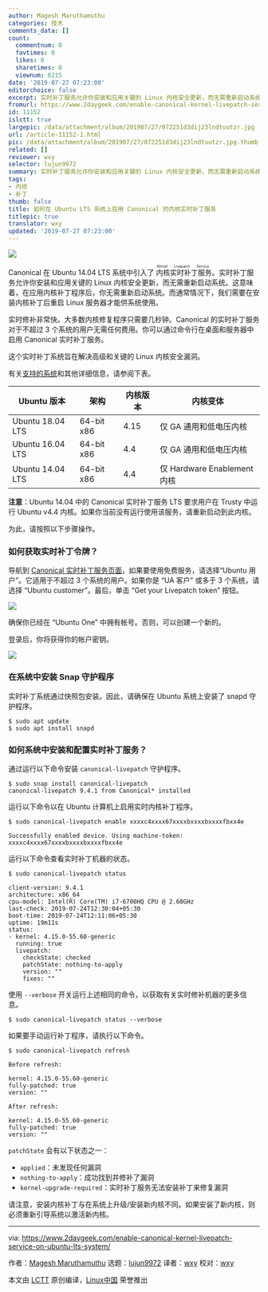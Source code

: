 ```yaml
---
author: Magesh Maruthamuthu
categories: 技术
comments_data: []
count:
  commentnum: 0
  favtimes: 0
  likes: 0
  sharetimes: 0
  viewnum: 6215
date: '2019-07-27 07:23:00'
editorchoice: false
excerpt: 实时补丁服务允许你安装和应用关键的 Linux 内核安全更新，而无需重新启动系统。
fromurl: https://www.2daygeek.com/enable-canonical-kernel-livepatch-service-on-ubuntu-lts-system/
id: 11152
islctt: true
largepic: /data/attachment/album/201907/27/072251d3dij23lndtuutzr.jpg
url: /article-11152-1.html
pic: /data/attachment/album/201907/27/072251d3dij23lndtuutzr.jpg.thumb.jpg
related: []
reviewer: wxy
selector: lujun9972
summary: 实时补丁服务允许你安装和应用关键的 Linux 内核安全更新，而无需重新启动系统。
tags:
- 内核
- 补丁
thumb: false
title: 如何在 Ubuntu LTS 系统上启用 Canonical 的内核实时补丁服务
titlepic: true
translator: wxy
updated: '2019-07-27 07:23:00'
---
```


![](/data/attachment/album/201907/27/072251d3dij23lndtuutzr.jpg)


Canonical 在 Ubuntu 14.04 LTS 系统中引入了<ruby> 内核实时补丁服务 <rt>  Kernel Livepatch Service </rt></ruby>。实时补丁服务允许你安装和应用关键的 Linux 内核安全更新，而无需重新启动系统。这意味着，在应用内核补丁程序后，你无需重新启动系统。而通常情况下，我们需要在安装内核补丁后重启 Linux 服务器才能供系统使用。


实时修补非常快。大多数内核修复程序只需要几秒钟。Canonical 的实时补丁服务对于不超过 3 个系统的用户无需任何费用。你可以通过命令行在桌面和服务器中启用 Canonical 实时补丁服务。


这个实时补丁系统旨在解决高级和关键的 Linux 内核安全漏洞。


有关[支持的系统](https://wiki.ubuntu.com/Kernel/Livepatch)和其他详细信息，请参阅下表。




| Ubuntu 版本 | 架构 | 内核版本 | 内核变体 |
| --- | --- | --- | --- |
| Ubuntu 18.04 LTS | 64-bit x86 | 4.15 | 仅 GA 通用和低电压内核 |
| Ubuntu 16.04 LTS | 64-bit x86 | 4.4 | 仅 GA 通用和低电压内核 |
| Ubuntu 14.04 LTS | 64-bit x86 | 4.4 | 仅 Hardware Enablement 内核 |


**注意**：Ubuntu 14.04 中的 Canonical 实时补丁服务 LTS 要求用户在 Trusty 中运行 Ubuntu v4.4 内核。如果你当前没有运行使用该服务，请重新启动到此内核。


为此，请按照以下步骤操作。


### 如何获取实时补丁令牌？


导航到 [Canonical 实时补丁服务页面](https://auth.livepatch.canonical.com/)，如果要使用免费服务，请选择“Ubuntu 用户”。它适用于不超过 3 个系统的用户。如果你是 “UA 客户” 或多于 3 个系统，请选择 “Ubuntu customer”。最后，单击 “Get your Livepatch token” 按钮。


![](/data/attachment/album/201907/27/072318afz0v1tu3tt6z601.jpg)


确保你已经在 “Ubuntu One” 中拥有帐号。否则，可以创建一个新的。


登录后，你将获得你的帐户密钥。


![](/data/attachment/album/201907/27/072319yfntggggrhnh4tnt.jpg)


### 在系统中安装 Snap 守护程序


实时补丁系统通过快照包安装。因此，请确保在 Ubuntu 系统上安装了 snapd 守护程序。



```
$ sudo apt update
$ sudo apt install snapd
```

### 如何系统中安装和配置实时补丁服务？


通过运行以下命令安装 `canonical-livepatch` 守护程序。



```
$ sudo snap install canonical-livepatch
canonical-livepatch 9.4.1 from Canonical* installed
```

运行以下命令以在 Ubuntu 计算机上启用实时内核补丁程序。



```
$ sudo canonical-livepatch enable xxxxc4xxxx67xxxxbxxxxbxxxxfbxx4e

Successfully enabled device. Using machine-token: xxxxc4xxxx67xxxxbxxxxbxxxxfbxx4e
```

运行以下命令查看实时补丁机器的状态。



```
$ sudo canonical-livepatch status

client-version: 9.4.1
architecture: x86_64
cpu-model: Intel(R) Core(TM) i7-6700HQ CPU @ 2.60GHz
last-check: 2019-07-24T12:30:04+05:30
boot-time: 2019-07-24T12:11:06+05:30
uptime: 19m11s
status:
- kernel: 4.15.0-55.60-generic
  running: true
  livepatch:
    checkState: checked
    patchState: nothing-to-apply
    version: ""
    fixes: ""
```

使用 `--verbose` 开关运行上述相同的命令，以获取有关实时修补机器的更多信息。



```
$ sudo canonical-livepatch status --verbose
```

如果要手动运行补丁程序，请执行以下命令。



```
$ sudo canonical-livepatch refresh

Before refresh:

kernel: 4.15.0-55.60-generic
fully-patched: true
version: ""

After refresh:

kernel: 4.15.0-55.60-generic
fully-patched: true
version: ""
```

`patchState` 会有以下状态之一：


* `applied`：未发现任何漏洞
* `nothing-to-apply`：成功找到并修补了漏洞
* `kernel-upgrade-required`：实时补丁服务无法安装补丁来修复漏洞


请注意，安装内核补丁与在系统上升级/安装新内核不同。如果安装了新内核，则必须重新引导系统以激活新内核。




---


via: <https://www.2daygeek.com/enable-canonical-kernel-livepatch-service-on-ubuntu-lts-system/>


作者：[Magesh Maruthamuthu](https://www.2daygeek.com/author/magesh/) 选题：[lujun9972](https://github.com/lujun9972) 译者：[wxy](https://github.com/wxy) 校对：[wxy](https://github.com/wxy)


本文由 [LCTT](https://github.com/LCTT/TranslateProject) 原创编译，[Linux中国](https://linux.cn/) 荣誉推出